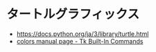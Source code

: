 # タートルグラフィックス
- https://docs.python.org/ja/3/library/turtle.html
- [colors manual page - Tk Built-In Commands](https://www.tcl.tk/man/tcl/TkCmd/colors.htm)

